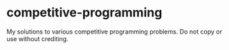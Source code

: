 # competitive-programming
My solutions to various competitive programming problems.
Do not copy or use without crediting.
